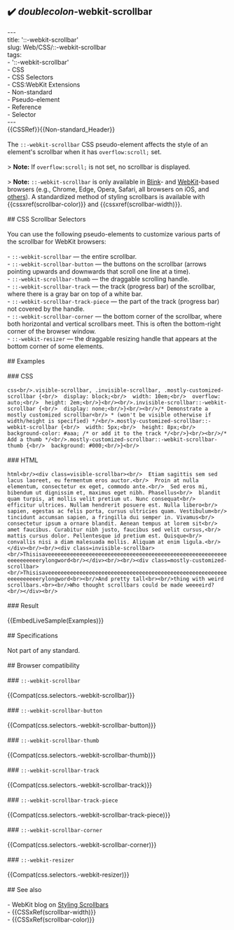 ## ✔️ _doublecolon_-webkit-scrollbar 
 ---<br/>title: '::-webkit-scrollbar'<br/>slug: Web/CSS/::-webkit-scrollbar<br/>tags:<br/>  - '::-webkit-scrollbar'<br/>  - CSS<br/>  - CSS Selectors<br/>  - CSS:WebKit Extensions<br/>  - Non-standard<br/>  - Pseudo-element<br/>  - Reference<br/>  - Selector<br/>---<br/>{{CSSRef}}{{Non-standard_Header}}<br/><br/>The `::-webkit-scrollbar` CSS pseudo-element affects the style of an element's scrollbar when it has `overflow:scroll;` set.<br/><br/>> **Note:** If `overflow:scroll;` is not set, no scrollbar is displayed.<br/><br/>> **Note:** `::-webkit-scrollbar` is only available in [Blink](https://www.chromium.org/blink/)- and [WebKit](https://webkit.org)-based browsers (e.g., Chrome, Edge, Opera, Safari, all browsers on iOS, and [others](https://en.wikipedia.org/wiki/List_of_web_browsers#WebKit-based)). A standardized method of styling scrollbars is available with {{cssxref(scrollbar-color)}} and {{cssxref(scrollbar-width)}}.<br/><br/>## CSS Scrollbar Selectors<br/><br/>You can use the following pseudo-elements to customize various parts of the scrollbar for WebKit browsers:<br/><br/>- `::-webkit-scrollbar` — the entire scrollbar.<br/>- `::-webkit-scrollbar-button` — the buttons on the scrollbar (arrows pointing upwards and downwards that scroll one line at a time).<br/>- `::-webkit-scrollbar-thumb` — the draggable scrolling handle.<br/>- `::-webkit-scrollbar-track` — the track (progress bar) of the scrollbar, where there is a gray bar on top of a white bar.<br/>- `::-webkit-scrollbar-track-piece` — the part of the track (progress bar) not covered by the handle.<br/>- `::-webkit-scrollbar-corner` — the bottom corner of the scrollbar, where both horizontal and vertical scrollbars meet. This is often the bottom-right corner of the browser window.<br/>- `::-webkit-resizer` — the draggable resizing handle that appears at the bottom corner of some elements.<br/><br/>## Examples<br/><br/>### CSS<br/><br/>```css<br/>.visible-scrollbar, .invisible-scrollbar, .mostly-customized-scrollbar {<br/>  display: block;<br/>  width: 10em;<br/>  overflow: auto;<br/>  height: 2em;<br/>}<br/><br/>.invisible-scrollbar::-webkit-scrollbar {<br/>  display: none;<br/>}<br/><br/>/* Demonstrate a mostly customized scrollbar<br/> * (won't be visible otherwise if width/height is specified) */<br/>.mostly-customized-scrollbar::-webkit-scrollbar {<br/>  width: 5px;<br/>  height: 8px;<br/>  background-color: #aaa; /* or add it to the track */<br/>}<br/><br/>/* Add a thumb */<br/>.mostly-customized-scrollbar::-webkit-scrollbar-thumb {<br/>  background: #000;<br/>}<br/>```<br/><br/>### HTML<br/><br/>```html<br/><div class=visible-scrollbar><br/>  Etiam sagittis sem sed lacus laoreet, eu fermentum eros auctor.<br/>  Proin at nulla elementum, consectetur ex eget, commodo ante.<br/>  Sed eros mi, bibendum ut dignissim et, maximus eget nibh. Phasellus<br/>  blandit quam turpis, at mollis velit pretium ut. Nunc consequat<br/>  efficitur ultrices. Nullam hendrerit posuere est. Nulla libero<br/>  sapien, egestas ac felis porta, cursus ultricies quam. Vestibulum<br/>  tincidunt accumsan sapien, a fringilla dui semper in. Vivamus<br/>  consectetur ipsum a ornare blandit. Aenean tempus at lorem sit<br/>  amet faucibus. Curabitur nibh justo, faucibus sed velit cursus,<br/>  mattis cursus dolor. Pellentesque id pretium est. Quisque<br/>  convallis nisi a diam malesuada mollis. Aliquam at enim ligula.<br/></div><br/><br/><div class=invisible-scrollbar><br/>Thisisaveeeeeeeeeeeeeeeeeeeeeeeeeeeeeeeeeeeeeeeeeeeeeeeeeeeeeeeeeeeeeeeeeeerylongword<br/></div><br/><br/><div class=mostly-customized-scrollbar><br/>Thisisaveeeeeeeeeeeeeeeeeeeeeeeeeeeeeeeeeeeeeeeeeeeeeeeeeeeeeeeeeeeeeeeeeeerylongword<br><br/>And pretty tall<br><br/>thing with weird scrollbars.<br><br/>Who thought scrollbars could be made weeeeird?<br/></div><br/>```<br/><br/>### Result<br/><br/>{{EmbedLiveSample(Examples)}}<br/><br/>## Specifications<br/><br/>Not part of any standard.<br/><br/>## Browser compatibility<br/><br/>### `::-webkit-scrollbar`<br/><br/>{{Compat(css.selectors.-webkit-scrollbar)}}<br/><br/>### `::-webkit-scrollbar-button`<br/><br/>{{Compat(css.selectors.-webkit-scrollbar-button)}}<br/><br/>### `::-webkit-scrollbar-thumb`<br/><br/>{{Compat(css.selectors.-webkit-scrollbar-thumb)}}<br/><br/>### `::-webkit-scrollbar-track`<br/><br/>{{Compat(css.selectors.-webkit-scrollbar-track)}}<br/><br/>### `::-webkit-scrollbar-track-piece`<br/><br/>{{Compat(css.selectors.-webkit-scrollbar-track-piece)}}<br/><br/>### `::-webkit-scrollbar-corner`<br/><br/>{{Compat(css.selectors.-webkit-scrollbar-corner)}}<br/><br/>### `::-webkit-resizer`<br/><br/>{{Compat(css.selectors.-webkit-resizer)}}<br/><br/>## See also<br/><br/>- WebKit blog on [Styling Scrollbars](https://webkit.org/blog/363/styling-scrollbars/)<br/>- {{CSSxRef(scrollbar-width)}}<br/>- {{CSSxRef(scrollbar-color)}}<br/>